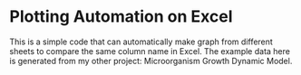 # Plotting Automation on Excel
 
This is a simple code that can automatically make graph from different sheets to compare the same column name in Excel. The example data here is generated from my other project: Microorganism Growth Dynamic Model. 
